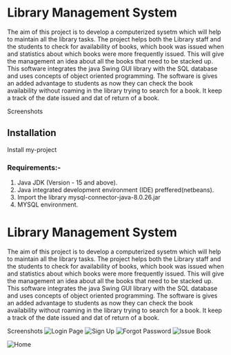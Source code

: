 
# Library Management System
The aim of this project is to develop a computerized sysetm which will help to maintain all the library tasks.
The project helps both the Library staff and the students to check for availability of books,
which book was issued when and statistics about which books were more frequently issued.
This will give the management an idea about all the books that need to be stacked up.
This software integrates the java Swing GUI library with the SQL database and uses concepts of 
object oriented programming. The software is gives an added advantage to students as now they can
check the book availability without roaming in the library trying to search for a book.
It keep a track of the date issued and dat of return of a book.

Screenshots

## Installation
Install my-project 
### Requirements:-
 1. Java JDK (Version - 15 and above).
 2. Java integrated development environment (IDE) preffered(netbeans).
 3. Import the library mysql-connector-java-8.0.26.jar
 4. MYSQL environment.


    
# Library Management System
The aim of this project is to develop a computerized sysetm which will help to maintain all the library tasks.
The project helps both the Library staff and the students to check for availability of books,
which book was issued when and statistics about which books were more frequently issued.
This will give the management an idea about all the books that need to be stacked up.
This software integrates the java Swing GUI library with the SQL database and uses concepts of 
object oriented programming. The software is gives an added advantage to students as now they can
check the book availability without roaming in the library trying to search for a book.
It keep a track of the date issued and dat of return of a book.

Screenshots
![Login Page](https://user-images.githubusercontent.com/65457905/156271772-f3598407-343a-45f9-9e96-506263bd6440.PNG)
![Sign Up](https://user-images.githubusercontent.com/65457905/156271776-60c81c8b-11b1-4293-b5ac-f22d8e9f8439.PNG)
![Forgot Password](https://user-images.githubusercontent.com/65457905/156271787-aad44999-e87e-4f85-abc9-aa2d5d394bca.PNG)
![Issue Book](https://user-images.githubusercontent.com/65457905/156271799-e843bb57-2dd6-44b5-b96b-32d8001959c5.PNG)


![Home](https://user-images.githubusercontent.com/65457905/156271703-98fa8f50-c164-4287-880e-f4e9e3df3ace.PNG)
